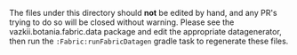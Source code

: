 The files under this directory should **not** be edited by hand, and any PR's trying to do so
will be closed without warning. Please see the vazkii.botania.fabric.data package and edit the appropriate datagenerator,
then run the `:Fabric:runFabricDatagen` gradle task to regenerate these files.
